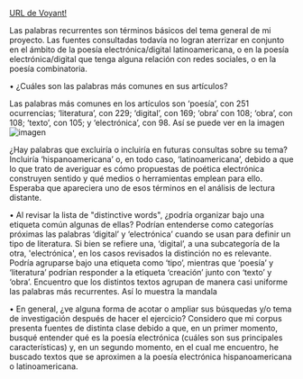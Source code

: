 
[URL de Voyant!](https://voyant-tools.org/?corpus=6ea9c22503ec4dd97b95305c4d566ba9&view=corpusset)

Las palabras recurrentes son términos básicos del tema general de mi proyecto. Las fuentes consultadas todavía no logran aterrizar en conjunto en el ámbito de la poesía electrónica/digital latinoamericana, o en la poesía electrónica/digital que tenga alguna relación con redes sociales, o en la poesía combinatoria.    

•	¿Cuáles son las palabras más comunes en sus artículos? 

Las palabras más comunes en los artículos son ‘poesía’, con 251 ocurrencias; ‘literatura’, con 229; ‘digital’, con 169; ‘obra’ con 108; ‘obra’, con 108; ‘texto’, con 105; y ‘electrónica’, con 98. Así se puede ver en la imagen ![imagen](
https://github.com/nivaca/Visiones202110/blob/main/CalderonJ/Corpus/Cirrus.png)


¿Hay palabras que excluiría o incluiría en futuras consultas sobre su tema? 
Incluiría ‘hispanoamericana’ o, en todo caso, ‘latinoamericana’, debido a que lo que trato de averiguar es cómo propuestas de poética electrónica construyen sentido y qué medios o herramientas emplean para ello. Esperaba que apareciera uno de esos términos en el análisis de lectura distante. 

•	Al revisar la lista de "distinctive words", ¿podría organizar bajo una etiqueta común algunas de ellas? 
Podrían entenderse como categorías próximas las palabras ‘digital’ y ‘electrónica’ cuando se usan para definir un tipo de literatura. Si bien se refiere una, ‘digital’, a una subcategoría de la otra, 'electrónica', en los casos revisados la distinción no es relevante. Podría agruparse bajo una etiqueta como ‘tipo’, mientras que ‘poesía’ y ‘literatura’ podrían responder a la etiqueta ‘creación’ junto con ‘texto’ y ‘obra’. Encuentro que los distintos textos agrupan de manera casi uniforme las palabras más recurrentes. Así lo muestra la mandala 

•	En general, ¿ve alguna forma de acotar o ampliar sus búsquedas y/o tema de investigación después de hacer el ejercicio?
Considero que mi corpus presenta fuentes de distinta clase debido a que, en un primer momento, busqué entender qué es la poesía electrónica (cuáles son sus principales características) y, en un segundo momento, en el cual me encuentro, he buscado textos que se aproximen a la poesía electrónica hispanoamericana o latinoamericana. 
